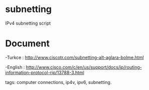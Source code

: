 # subnetting
IPv4 subnetting script

Document
=
-Turkce : http://www.ciscotr.com/subnetting-alt-aglara-bolme.html

-English : http://www.cisco.com/c/en/us/support/docs/ip/routing-information-protocol-rip/13788-3.html

tags: computer connections, ip4v, ipv6, subnetting.
